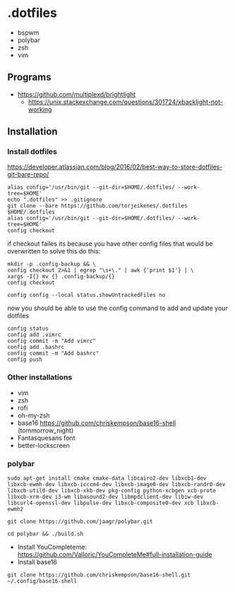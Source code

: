 # .dotfiles
 

* bspwm
* polybar
* zsh
* vim

## Programs

* https://github.com/multiplexd/brightlight
    * https://unix.stackexchange.com/questions/301724/xbacklight-not-working


## Installation

### Install dotfiles

https://developer.atlassian.com/blog/2016/02/best-way-to-store-dotfiles-git-bare-repo/

```
alias config='/usr/bin/git --git-dir=$HOME/.dotfiles/ --work-tree=$HOME'
echo ".dotfiles" >> .gitignore
git clone --bare https://github.com/torjeikenes/.dotfiles $HOME/.dotfiles
alias config='/usr/bin/git --git-dir=$HOME/.dotfiles/ --work-tree=$HOME'
config checkout
```
if checkout failes its because you have other config files that would be overwritten 
to solve this do this:

```
mkdir -p .config-backup && \
config checkout 2>&1 | egrep "\s+\." | awk {'print $1'} | \
xargs -I{} mv {} .config-backup/{}
config checkout
```

```
config config --local status.showUntrackedFiles no
```

now you should be able to use the config command to add and update your dotfiles

```
config status
config add .vimrc
config commit -m "Add vimrc"
config add .bashrc
config commit -m "Add bashrc"
config push
```

### Other installations 
* vim
* zsh
* rofi
* oh-my-zsh
* base16 https://github.com/chriskempson/base16-shell (tommorrow_night)
* Fantasquesans font
* better-lockscreen

### polybar
```
sudo apt-get install cmake cmake-data libcairo2-dev libxcb1-dev libxcb-ewmh-dev libxcb-icccm4-dev libxcb-image0-dev libxcb-randr0-dev libxcb-util0-dev libxcb-xkb-dev pkg-config python-xcbgen xcb-proto libxcb-xrm-dev i3-wm libasound2-dev libmpdclient-dev libiw-dev libcurl4-openssl-dev libpulse-dev libxcb-composite0-dev xcb libxcb-ewmh2

git clone https://github.com/jaagr/polybar.git

cd polybar && ./build.sh
```

* Install YouCompleteme: https://github.com/Valloric/YouCompleteMe#full-installation-guide
* Install base16
```
git clone https://github.com/chriskempson/base16-shell.git ~/.config/base16-shell
```
